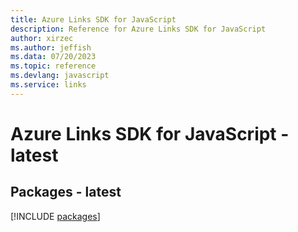 ```yaml
---
title: Azure Links SDK for JavaScript
description: Reference for Azure Links SDK for JavaScript
author: xirzec
ms.author: jeffish
ms.data: 07/20/2023
ms.topic: reference
ms.devlang: javascript
ms.service: links
---
```

# Azure Links SDK for JavaScript - latest
## Packages - latest
[!INCLUDE [packages](links-index.md)]